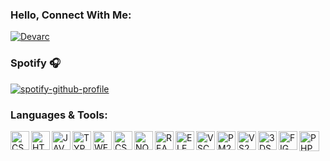 ### Hello, Connect With Me:
[![Devarc](https://img.shields.io/discord/783456542078926860?color=%237289DA&label=Devarc&logo=discord&logoColor=white)](https://discord.com/invite/VAV4MRTrVM)

### Spotify 🎧
[![spotify-github-profile](https://spotify-github-profile.vercel.app/api/view?uid=bgra0yerqdka5nadlck5cduv6&cover_image=true&theme=novatorem&bar_color=ff5900&bar_color_cover=false)](https://github.com/kittinan/spotify-github-profile)

### Languages & Tools:
<a href="https://tr.wikipedia.org/wiki/CSS"><img align="left" alt="CSS" width="30px" src="https://cdn.discordapp.com/attachments/795066298295910420/815234379441635358/css.png"/></a>
<a href="https://tr.wikipedia.org/wiki/HTML5"><img align="left" alt="HTML5" width="30px" src="https://cdn.discordapp.com/attachments/795066298295910420/815234380518785044/html.png" /></a>
<a href="https://www.javascript.com"><img align="left" alt="JAVASCRIPT" width="30px" src="https://cdn.discordapp.com/attachments/795066298295910420/815234381730938946/javascript.png" /></a>
<a href="https://www.typescriptlang.org/"><img align="left" alt="TYPESCRIPT" width="30px" src="https://cdn.icon-icons.com/icons2/2415/PNG/512/typescript_original_logo_icon_146317.png" /></a>
<a href="https://webpack.js.org/"><img align="left" alt="WEBPACK" width="30px" src="https://webpack.js.org/icon-square-small-slack.1c7f4f7a52c41f94.png" /></a>
<a href="https://www.php.net"><img align="center" alt="PHP" width="32px" src="https://www.php.net/images/logos/php-logo-white.svg" /></a>
<a href="https://docs.microsoft.com/en-us/dotnet/csharp/"><img align="left" alt="CSHARP" width="30px" src="https://cdn.discordapp.com/attachments/795066298295910420/815234375292944424/csharp.png" /></a>
<a href="https://nodejs.org/en/"><img align="left" alt="NODEJS" width="30px" src="https://svgur.com/i/XHy.svg" /></a>
<a href="https://tr.reactjs.org"><img align="left" alt="REACTJS" width="30px" src="https://svgur.com/i/XHo.svg" /></a>
<a href="https://www.electronjs.org"><img align="left" alt="ELECTRONJS" width="30px" src="https://www.vectorlogo.zone/logos/electronjs/electronjs-icon.svg" /></a>
<a href="https://code.visualstudio.com/?wt.mc_id=DX_841432"><img align="left" alt="VSCODE" width="30px" src="https://visualstudio.microsoft.com/wp-content/uploads/2019/09/vs-code-responsive-01-1.png" /></a>
<a href="https://pm2.keymetrics.io/"><img align="left" alt="PM2" width="30px" src="https://cdn2.opsmatters.com/sites/default/files/logos/pm2-thumb.png" /></a>
<a href="https://visualstudio.microsoft.com/tr/vs/"><img align="left" alt="VS2019" width="30px" src="https://visualstudio.microsoft.com/wp-content/uploads/2021/10/Product-Icon.svg"></a>
<a href="https://www.autodesk.com/products/3ds-max/overview"><img align="left" alt="3DSMAX" width="30px" src="https://cdn.discordapp.com/attachments/795066298295910420/795285711443591168/3ds-max-full-logo-png-transparent.png"></a>
<a href="https://www.figma.com/"><img align="left" alt="FIGMA" width="30px" src="https://4.bp.blogspot.com/-LiJZ5I8E7K8/XIe_GeI5glI/AAAAAAAAIuw/4Awu8j8r0P8TKBXzyxyslHEfplOlK9-6QCK4BGAYYCw/s1600/icon%2Bfigma%2Bvector.png"></a>
